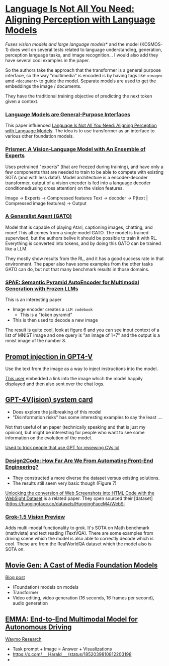 # [Language Is Not All You Need: Aligning Perception with Language Models](https://arxiv.org/pdf/2302.14045.pdf)
*Fuses vision models and large language models** and the model (KOSMOS-1) does well on several tests related to language understanding, generation, perception language tasks, and image recognition… 
I would also add they have several cool examples in the paper.

So the authors take the approach that the transformer is a general purpose interface, so the way "multimedia" is encoded is by having tags like `<image>` amd `<document>` to guide the model. Separate models are used to get the embeddings the image / documents.

They have the traditional training objective of predicting the next token given a context. 


### [Language Models are General-Purpose Interfaces](https://arxiv.org/pdf/2206.06336.pdf)
This paper influenced [Language Is Not All You Need: Aligning Perception with Language Models](https://arxiv.org/pdf/2302.14045.pdf).
The idea is to use transformer as an interface to various other foundation models. 

### [Prismer: A Vision-Language Model with An Ensemble of Experts](https://arxiv.org/pdf/2303.02506.pdf)
Uses pretrained "experts" (that are freezed during training), and have only a few components that are needed to train to be able to compete with existing SOTA (and with less data!).
Model architecture is a encoder-decoder transformer, output of a vision encoder is fed into a language decoder conditioned(using cross attention) on the vision features.

Image -> Experts -> Compressed features
Text -> decoder -> P(text | Compressed image features) -> Output

### [A Generalist Agent (GATO)](https://arxiv.org/pdf/2205.06175.pdf)
Model that is capable of playing Atari, captioning images, chatting, and more! This all comes from a single model GATO. The model is trained supervised, but the authors belive it should be possible to train it with RL.
Everything is converted into tokens, and by doing this GATO can be trained like a LLM. 

They mostly show results from the RL, and it has a good success rate in that environment. The paper also have some examples from the other tasks GATO can do, but not that many benchmark results in those domains.

### [SPAE: Semantic Pyramid AutoEncoder for Multimodal Generation with Frozen LLMs](https://arxiv.org/pdf/2306.17842.pdf)
This is an interesting paper
- Image encoder creates a `LLM codebook`
  - This is a "token pyramid"
- This is then used to decode a new image

The result is quite cool, look at figure 6 and you can see input context of a list of MNIST image and one query is "an image of 1+7" and the output is a mnist image of the number 8.

## [Prompt injection in GPT4-V](https://twitter.com/simonw/status/1712976440969646543)
Use the text from the image as a way to inject instructions into the model.

[This user](https://twitter.com/wunderwuzzi23/status/1712996824364048444) embedded a link into the image which the model happily displayed and then also sent over the chat logs.

## [GPT-4V(ision) system card](https://cdn.openai.com/papers/GPTV_System_Card.pdf)
- Does explore the jailbreaking of this model
- "Disinformation risks" has some interesting examples to say the least ....

Not that useful of an paper (technically speaking and that is just my opinion), but might be interesting for people who want to see some information on the evolution of the model.

[Used to trick people that use GPT for reviewing CVs lol](https://twitter.com/d_feldman/status/1713019158474920321)

### [Design2Code: How Far Are We From Automating Front-End Engineering?](https://arxiv.org/pdf/2403.03163.pdf)
- They constructed a more diverse the dataset versus existing solutions.
- The results still seem very basic though (Figure 7)

[Unlocking the conversion of Web Screenshots into HTML Code with the WebSight Dataset](https://arxiv.org/pdf/2403.09029.pdf) is a related paper. They open sourced their [dataset](https://huggingface.co/datasets/HuggingFaceM4/WebSi

### [Grok-1.5 Vision Preview](https://x.ai/blog/grok-1.5v)
Adds multi-modal functionality to grok. It's SOTA on Math benchmark (mathvista) and text reading (TextVQA). 
There are some examples from driving scene which the model is also able to correctly decode which is cool. These are from the RealWorldQA dataset which the model also is SOTA on.

## [Movie Gen: A Cast of Media Foundation Models](https://ai.meta.com/static-resource/movie-gen-research-paper)
[Blog post](https://ai.meta.com/blog/movie-gen-media-foundation-models-generative-ai-video/)
- (Foundation) models on models 
- Transformer
- Video editing, video generation (16 seconds, 16 frames per second), audio generation

## [EMMA: End-to-End Multimodal Model for Autonomous Driving](https://storage.googleapis.com/waymo-uploads/files/research/EMMA-paper.pdf)
[Waymo Research](https://waymo.com/research/emma/)
- Task prompt + Image = Answer + Visualizations
- https://x.com/___Harald___/status/1852039810812203198
- 
